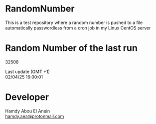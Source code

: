 # RandomNumber    
This is a test repository where a random number is pushed to a file automatically passwordless from a cron job in my Linux CentOS server    
# Random Number of the last run   
32508
      
Last update (GMT +1)    
02/04/25 16:00:01
# Developer    
Hamdy Abou El Anein   
hamdy.aea@protonmail.com
